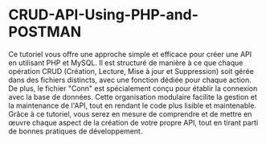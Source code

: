# CRUD-API-Using-PHP-and-POSTMAN
Ce tutoriel vous offre une approche simple et efficace pour créer une API en utilisant PHP et MySQL. 
Il est structuré de manière à ce que chaque opération CRUD (Création, Lecture, Mise à jour et Suppression) soit gérée dans des fichiers distincts, 
avec une fonction dédiée pour chaque action. De plus, le fichier "Conn" est spécialement conçu pour établir la connexion avec la base de données. 
Cette organisation modulaire facilite la gestion et la maintenance de l'API, tout en rendant le code plus lisible et maintenable. 
Grâce à ce tutoriel, vous serez en mesure de comprendre et de mettre en œuvre chaque aspect de la création de votre propre API, tout en tirant parti de bonnes pratiques de développement.
